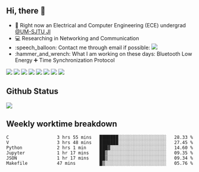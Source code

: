 <h2 > Hi, there 👋 </h3>

<div >
 <ul>
 <li> 🏫 Right now an Electrical and Computer Engineering (ECE) undergrad <a href="https://www.ji.sjtu.edu.cn/">@UM-SJTU JI</a> <br> 
 <li> 💻 Researching in Networking and Communication<br>
 <li> :speech_balloon: Contact me through email if possible: <a href="mailto:181716254@qq.com"><img src="https://img.shields.io/badge/-181716254@qq.com-c14438?style=plastic&logo=Gmail&logoColor=white&link=mailto:15203012@iubat.edu"></a> <br>
 <li> :hammer_and_wrench: What I am working on these days: Bluetooth Low Energy ➕ Time Synchronization Protocol
 </ul>
</div>

<div > 
 <img src="https://img.shields.io/badge/C-00599C?style=for-the-badge&logo=c&logoColor=white">
 <img src="https://img.shields.io/badge/C%2B%2B-00599C?style=for-the-badge&logo=c%2B%2B&logoColor=white">
 <img src="https://img.shields.io/badge/Python-14354C?style=for-the-badge&logo=python&logoColor=white">
 <img src="https://img.shields.io/badge/MongoDB-4EA94B?style=for-the-badge&logo=mongodb&logoColor=white">
 <img src="https://img.shields.io/badge/JavaScript-323330?style=for-the-badge&logo=javascript&logoColor=F7DF1E">
 <img src="https://img.shields.io/badge/TypeScript-007ACC?style=for-the-badge&logo=typescript&logoColor=white"> 
 <img src="https://img.shields.io/badge/React-20232A?style=for-the-badge&logo=react&logoColor=61DAFB">
 <img src="https://img.shields.io/badge/React_Router-CA4245?style=for-the-badge&logo=react-router&logoColor=white">
</div>

<h2 >
Github Status 
</h1>

<p >
 <img src="https://github-readme-stats.vercel.app/api?username=MountBro&theme=monokai"><br>
<!--  <a href="https://github.com/MountBro/myLeetCode">
  <img src="https://github-readme-stats.vercel.app/api/pin/?username=MountBro&repo=myLeetCode&theme=monokai">
 </a>
 <a href="https://github.com/MountBro/Age-of-Plague">
  <img src="https://github-readme-stats.vercel.app/api/pin/?username=MountBro&repo=Age-of-Plague&theme=monokai">
 </a> -->
</p>

<!-- 
<p >
 <img src="http://github-readme-streak-stats.herokuapp.com?user=MountBro&theme=monokai" align="center" />
</p>
<br>
 -->

<h2 >
Weekly worktime breakdown
</h1>


<!--START_SECTION:waka-->

```text
C                  3 hrs 55 mins   ███████░░░░░░░░░░░░░░░░░░   28.33 %
V                  3 hrs 48 mins   ███████░░░░░░░░░░░░░░░░░░   27.45 %
Python             2 hrs 1 min     ███▓░░░░░░░░░░░░░░░░░░░░░   14.60 %
Jupyter            1 hr 17 mins    ██▒░░░░░░░░░░░░░░░░░░░░░░   09.35 %
JSON               1 hr 17 mins    ██▒░░░░░░░░░░░░░░░░░░░░░░   09.34 %
Makefile           47 mins         █▒░░░░░░░░░░░░░░░░░░░░░░░   05.76 %
```

<!--END_SECTION:waka-->


